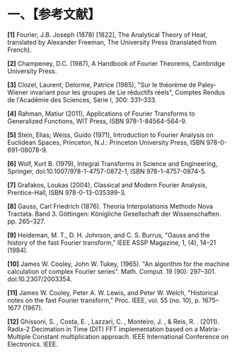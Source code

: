
# 一、【参考文献】

**[1]** Fourier, J.B. Joseph (1878) [1822], The Analytical Theory of Heat, translated by Alexander Freeman, The University Press (translated from French). 

**[2]** Champeney, D.C. (1987), A Handbook of Fourier Theorems, Cambridge University Press.

**[3]** Clozel, Laurent; Delorme, Patrice (1985), "Sur le théorème de Paley-Wiener invariant pour les groupes de Lie réductifs réels", Comptes Rendus de l'Académie des Sciences, Série I, 300: 331–333.

**[4]** Rahman, Matiur (2011), Applications of Fourier Transforms to Generalized Functions, WIT Press, ISBN 978-1-84564-564-9.

**[5]** Stein, Elias; Weiss, Guido (1971), Introduction to Fourier Analysis on Euclidean Spaces, Princeton, N.J.: Princeton University Press, ISBN 978-0-691-08078-9.

**[6]** Wolf, Kurt B. (1979), Integral Transforms in Science and Engineering, Springer, doi:10.1007/978-1-4757-0872-1, ISBN 978-1-4757-0874-5.

**[7]** Grafakos, Loukas (2004), Classical and Modern Fourier Analysis, Prentice-Hall, ISBN 978-0-13-035399-3.

**[8]** Gauss, Carl Friedrich (1876). Theoria Interpolationis Methodo Nova Tractata. Band 3. Göttingen: Königliche Gesellschaft der Wissenschaften. pp. 265–327.

**[9]** Heideman, M. T., D. H. Johnson, and C. S. Burrus, "Gauss and the history of the fast Fourier transform," IEEE ASSP Magazine, 1, (4), 14–21 (1984).

**[10]** James W. Cooley, John W. Tukey, (1965). "An algorithm for the machine calculation of complex Fourier series". Math. Comput. 19 (90): 297–301. doi:10.2307/2003354.

**[11]** James W. Cooley, Peter A. W. Lewis, and Peter W. Welch, "Historical notes on the fast Fourier transform," Proc. IEEE, vol. 55 (no. 10), p. 1675–1677 (1967).

**[12]**  Ghissoni, S. ,  Costa, E. ,  Lazzari, C. ,  Monteiro, J. , &  Reis, R. . (2011). Radix-2 Decimation in Time (DIT) FFT implementation based on a Matrix-Multiple Constant multiplication approach. IEEE International Conference on Electronics. IEEE.